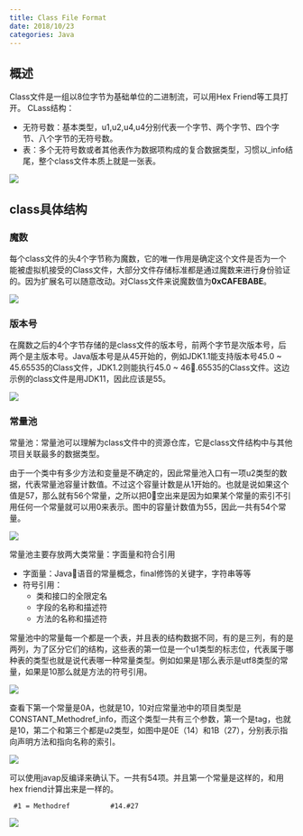 ```yaml
---
title: Class File Format
date: 2018/10/23
categories: Java
---
```


## 概述
Class文件是一组以8位字节为基础单位的二进制流，可以用Hex Friend等工具打开。
CLass结构： 
- 无符号数：基本类型，u1,u2,u4,u4分别代表一个字节、两个字节、四个字节、八个字节的无符号数。
- 表：多个无符号数或者其他表作为数据项构成的复合数据类型，习惯以_info结尾，整个class文件本质上就是一张表。

![](/assets/Java_ClassFileDetail/java-class-file-internal-structure.png)

## class具体结构
### 魔数
每个class文件的头4个字节称为魔数，它的唯一作用是确定这个文件是否为一个能被虚拟机接受的Class文件，大部分文件存储标准都是通过魔数来进行身份验证的。因为扩展名可以随意改动。对Class文件来说魔数值为**0xCAFEBABE**。

![](/assets/Java_ClassFileDetail/Class_MagicNumber.jpg)

### 版本号
在魔数之后的4个字节存储的是class文件的版本号，前两个字节是次版本号，后两个是主版本号。Java版本号是从45开始的，例如JDK1.1能支持版本号45.0 ~ 45.65535的Class文件，JDK1.2则能执行45.0 ~ 46.65535的Class文件。这边示例的class文件是用JDK11，因此应该是55。

![](/assets/Java_ClassFileDetail/Class_VersionNumber.jpg)

### 常量池
常量池：常量池可以理解为class文件中的资源仓库，它是class文件结构中与其他项目关联最多的数据类型。

由于一个类中有多少方法和变量是不确定的，因此常量池入口有一项u2类型的数据，代表常量池容量计数值。不过这个容量计数是从1开始的。也就是说如果这个值是57，那么就有56个常量，之所以把0空出来是因为如果某个常量的索引不引用任何一个常量就可以用0来表示。图中的容量计数值为55，因此一共有54个常量。

![](/assets/Java_ClassFileDetail/Class_NumberOfConstant.jpg)

常量池主要存放两大类常量：字面量和符合引用
-  字面量：Java语音的常量概念，final修饰的关键字，字符串等等
-  符号引用：
   - 类和接口的全限定名
   - 字段的名称和描述符
   - 方法的名称和描述符

常量池中的常量每一个都是一个表，并且表的结构数据不同，有的是三列，有的是两列，为了区分它们的结构，这些表的第一位是一个u1类型的标志位，代表属于哪种表的类型也就是说代表哪一种常量类型。例如如果是1那么表示是utf8类型的常量，如果是10那么就是方法的符号引用。

![](/assets/Java_ClassFileDetail/Constant_pool.png)

查看下第一个常量是0A，也就是10，10对应常量池中的项目类型是CONSTANT_Methodref_info，而这个类型一共有三个参数，第一个是tag，也就是10，第二个和第三个都是u2类型，如图中是0E（14）和1B（27），分别表示指向声明方法和指向名称的索引。

![](/assets/Java_ClassFileDetail/FirstElement.png)

可以使用javap反编译来确认下。一共有54项。并且第一个常量是这样的，和用hex friend计算出来是一样的。
```
 #1 = Methodref          #14.#27 
```

![](/assets/Java_ClassFileDetail/javapResult.png)
